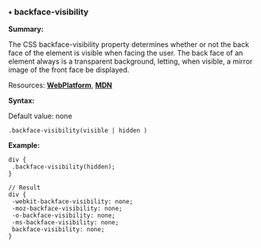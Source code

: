 ### <a name="backface-visibility"></a> &#8226; backface-visibility
**Summary:**

The CSS backface-visibility property determines whether or not the back face of the element is visible when facing the user. The back face of an element always is a transparent background, letting, when visible, a mirror image of the front face be displayed.

Resources: **[WebPlatform](http://docs.webplatform.org/wiki/css/properties/backface-visibility)**, **[MDN](https://developer.mozilla.org/en-US/docs/Web/CSS/backface-visibility)**

**Syntax:**

Default value: none

    .backface-visibility(visible | hidden )
  
**Example:**

    div {
     .backface-visibility(hidden);
    }
    
    // Result
    div {
     -webkit-backface-visibility: none;
     -moz-backface-visibility: none;
     -o-backface-visibility: none;
     -ms-backface-visibility: none;
     backface-visibility: none;
    } 


